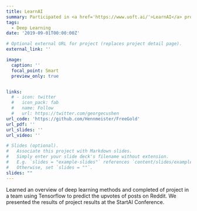```yaml
---
title: LearnAI
summary: Participated in <a href='https://www.uoft.ai/'>LearnAI</a> program at UofT. Presented final project at StartAI Conference.
tags:
  - Deep Learning
date: '2019-09-01T00:00:00Z'

# Optional external URL for project (replaces project detail page).
external_link: ''

image:
  caption: ''
  focal_point: Smart
  preview_only: true


links:
  # - icon: twitter
  #   icon_pack: fab
  #   name: Follow
  #   url: https://twitter.com/georgecushen
url_code: 'https://github.com/Hennmeister/FreeGold'
url_pdf: ''
url_slides: ''
url_video: ''

# Slides (optional).
#   Associate this project with Markdown slides.
#   Simply enter your slide deck's filename without extension.
#   E.g. `slides = "example-slides"` references `content/slides/example-slides.md`.
#   Otherwise, set `slides = ""`.
slides: ""
---
```


Learned an overview of deep learning methods and completed of project in a team using Tensorflow to predict the upvotes of posts on Reddit.
We presented the results of project results at the StartAI Conference.